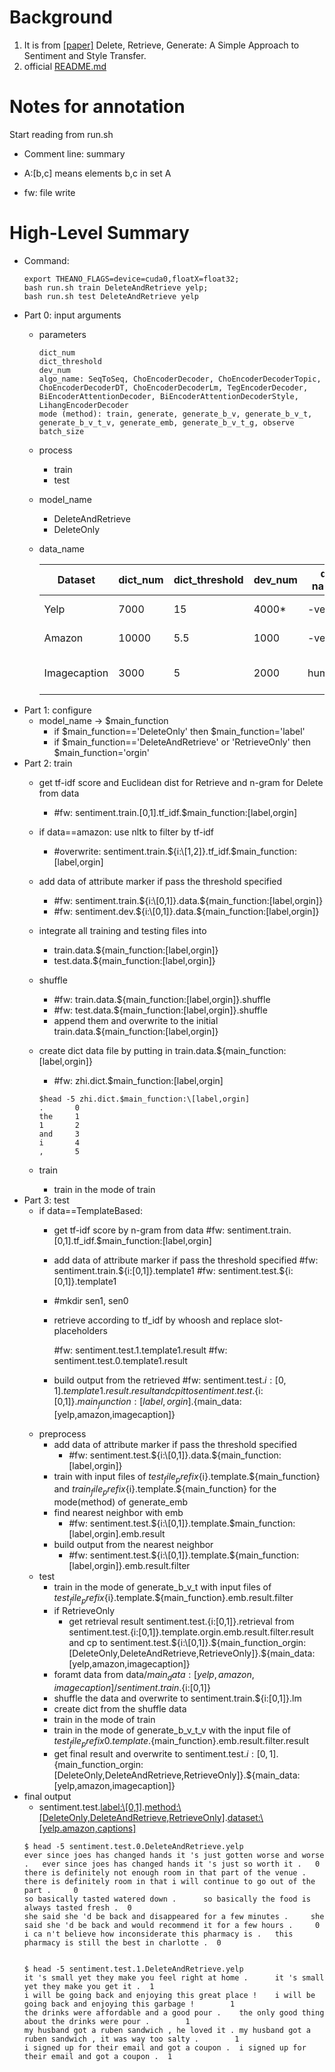 # Background
1. It is from [[paper]](https://arxiv.org/pdf/1804.06437.pdf) Delete, Retrieve, Generate: A Simple Approach to Sentiment and Style Transfer.
2. official [README.md](https://github.com/lijuncen/Sentiment-and-Style-Transfer)

# Notes for annotation
Start reading from run.sh

- Comment line: summary
  
- A:\[b,c] means elements b,c in set A
  
- fw: file write

# High-Level Summary
- Command:
  ```
  export THEANO_FLAGS=device=cuda0,floatX=float32; 
  bash run.sh train DeleteAndRetrieve yelp;
  bash run.sh test DeleteAndRetrieve yelp
  ```
- Part 0: input arguments
  - parameters
    ```
    dict_num
    dict_threshold
    dev_num
    algo_name: SeqToSeq, ChoEncoderDecoder, ChoEncoderDecoderTopic, ChoEncoderDecoderDT, ChoEncoderDecoderLm, TegEncoderDecoder, BiEncoderAttentionDecoder, BiEncoderAttentionDecoderStyle, LihangEncoderDecoder
    mode (method): train, generate, generate_b_v, generate_b_v_t, generate_b_v_t_v, generate_emb, generate_b_v_t_g, observe
    batch_size 
    ```
  - process
    - train
    - test
  - model_name
    - DeleteAndRetrieve
    - DeleteOnly
  - data_name
  
      |Dataset|dict_num|dict_threshold|dev_num|data name: 0|data name: 1|output name: 0|output name: 1|# of line|
      |---|---|---|---|---|---|---|---|---|
      |Yelp|7000|15|4000*|-ve|+ve|-ve to +ve|+ve to -ve|448259|
      |Amazon|10000|5.5|1000|-ve|+ve|-ve to +ve|+ve to -ve|557997|
      |Imagecaption|3000|5|2000|humorous|romantic|factual to romantic|factual to humorous|13600|
- Part 1: configure
  - model_name -> $main_function
    - if $main_function=='DeleteOnly' then $main_function='label'
    - if $main_function=='DeleteAndRetrieve' or 'RetrieveOnly' then $main_function='orgin'
- Part 2: train 
  - get tf-idf score and Euclidean dist for Retrieve and n-gram for Delete from data 
    - #fw: sentiment.train.\[0,1].tf_idf.$main_function:\[label,orgin]
  - if data==amazon: use nltk to filter by tf-idf 
     - #overwrite: sentiment.train.${i:\[1,2]}.tf_idf.$main_function:\[label,orgin]
  - add data of attribute marker if pass the threshold specified 
  
    - #fw: sentiment.train.${i:\[0,1]}.data.${main_function:[label,orgin]}
    - #fw: sentiment.dev.${i:\[0,1]}.data.${main_function:[label,orgin]}
  - integrate all training and testing files into
    - train.data.${main_function:\[label,orgin]}
    - test.data.${main_function:\[label,orgin]}
  - shuffle
    - #fw: train.data.${main_function:\[label,orgin]}.shuffle
    - #fw: test.data.${main_function:\[label,orgin]}.shuffle
    - append them and overwrite to the initial train.data.${main_function:\[label,orgin]}
   - create dict data file by putting in train.data.${main_function:\[label,orgin]}
     - #fw: zhi.dict.$main_function:\[label,orgin]
     ```
     $head -5 zhi.dict.$main_function:\[label,orgin]
     .       0
     the     1
     1       2
     and     3
     i       4
     ,       5
     ```
  - train
    - train in the mode of train
- Part 3: test
  - if data==TemplateBased:
    - get tf-idf score by n-gram from data
      #fw: sentiment.train.[0,1].tf_idf.$main_function:[label,orgin]
    - add data of attribute marker if pass the threshold specified
      #fw: sentiment.train.${i:[0,1]}.template1
      #fw: sentiment.test.${i:[0,1]}.template1
    - #mkdir sen1, sen0
    - retrieve according to tf_idf by whoosh and replace slot-placeholders
    
      #fw: sentiment.test.1.template1.result
      #fw: sentiment.test.0.template1.result
    - build output from the retrieved
      #fw: sentiment.test.${i:[0,1]}.template1.result.result and cp it to sentiment.test.${i:[0,1]}.${main_function:[label,orgin]}.${main_data:[yelp,amazon,imagecaption]}
  - preprocess
    - add data of attribute marker if pass the threshold specified 
      - #fw: sentiment.test.${i:\[0,1]}.data.${main_function:\[label,orgin]}
    - train with input files of ${test_file_prefix}${i}.template.${main_function} and ${train_file_prefix}${i}.template.${main_function} for the mode(method) of generate_emb
    - find nearest neighbor with emb
      - #fw: sentiment.test.${i:\[0,1]}.template.$main_function:\[label,orgin].emb.result
    - build output from the nearest neighbor
      - #fw: sentiment.test.${i:\[0,1]}.template.${main_function:\[label,orgin]}.emb.result.filter
  - test
    - train in the mode of generate_b_v_t with input files of ${test_file_prefix}${i}.template.${main_function}.emb.result.filter
    - if RetrieveOnly
      - get retrieval result sentiment.test.{i:\[0,1]}.retrieval from sentiment.test.{i:\[0,1]}.template.orgin.emb.result.filter.result and cp to sentiment.test.${i:\[0,1]}.${main_function_orgin:\[DeleteOnly,DeleteAndRetrieve,RetrieveOnly]}.${main_data:\[yelp,amazon,imagecaption]}
    - foramt data from data/${main_data:[yelp,amazon,imagecaption]}/sentiment.train.${i:[0,1]}
    - shuffle the data and overwrite to sentiment.train.${i:[0,1]}.lm
    - create dict from the shuffle data
    - train in the mode of train
    - train in the mode of generate_b_v_t_v with the input file of ${test_file_prefix}0.template.${main_function}.emb.result.filter.result
    - get final result and overwrite to sentiment.test.${i:[0,1]}.${main_function_orgin:[DeleteOnly,DeleteAndRetrieve,RetrieveOnly]}.${main_data:[yelp,amazon,imagecaption]}
- final output
  - sentiment.test.<label:\[0,1]>.<method:\[DeleteOnly,DeleteAndRetrieve,RetrieveOnly]>.<dataset:\[yelp.amazon,captions]>
  ```
  $ head -5 sentiment.test.0.DeleteAndRetrieve.yelp
  ever since joes has changed hands it 's just gotten worse and worse .   ever since joes has changed hands it 's just so worth it .   0
  there is definitely not enough room in that part of the venue . there is definitely room in that i will continue to go out of the part .     0
  so basically tasted watered down .      so basically the food is always tasted fresh .  0
  she said she 'd be back and disappeared for a few minutes .     she said she 'd be back and would recommend it for a few hours .     0
  i ca n't believe how inconsiderate this pharmacy is .   this pharmacy is still the best in charlotte .  0
    
    
  $ head -5 sentiment.test.1.DeleteAndRetrieve.yelp
  it 's small yet they make you feel right at home .      it 's small yet they make you get it .  1
  i will be going back and enjoying this great place !    i will be going back and enjoying this garbage !        1
  the drinks were affordable and a good pour .    the only good thing about the drinks were pour .        1
  my husband got a ruben sandwich , he loved it . my husband got a ruben sandwich , it was way too salty .        1
  i signed up for their email and got a coupon .  i signed up for their email and got a coupon .  1
  ```
  




